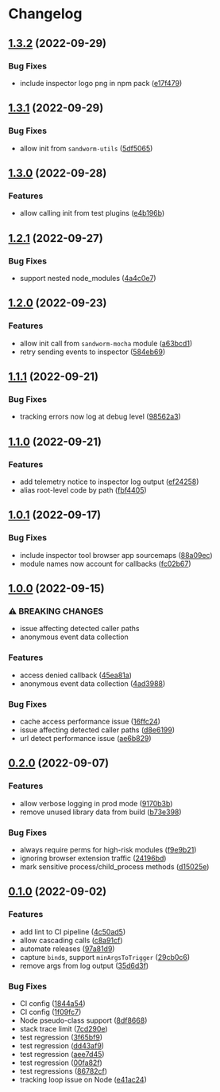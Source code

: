 # Changelog

## [1.3.2](https://github.com/sandworm-hq/sandworm-js/compare/sandworm-v1.3.1...sandworm-v1.3.2) (2022-09-29)


### Bug Fixes

* include inspector logo png in npm pack ([e17f479](https://github.com/sandworm-hq/sandworm-js/commit/e17f479a0b796839ca61ed9fdd5588224d4eafee))

## [1.3.1](https://github.com/sandworm-hq/sandworm-js/compare/sandworm-v1.3.0...sandworm-v1.3.1) (2022-09-29)


### Bug Fixes

* allow init from `sandworm-utils` ([5df5065](https://github.com/sandworm-hq/sandworm-js/commit/5df5065cc5466e36d48d57cb6b16dc83e2751197))

## [1.3.0](https://github.com/sandworm-hq/sandworm-js/compare/sandworm-v1.2.1...sandworm-v1.3.0) (2022-09-28)


### Features

* allow calling init from test plugins ([e4b196b](https://github.com/sandworm-hq/sandworm-js/commit/e4b196b1bea4a43410e1b49f46bb0f344d479422))

## [1.2.1](https://github.com/sandworm-hq/sandworm-js/compare/sandworm-v1.2.0...sandworm-v1.2.1) (2022-09-27)


### Bug Fixes

* support nested node_modules ([4a4c0e7](https://github.com/sandworm-hq/sandworm-js/commit/4a4c0e7ef6cdf24ed21464a58f7b876133e68110))

## [1.2.0](https://github.com/sandworm-hq/sandworm-js/compare/sandworm-v1.1.1...sandworm-v1.2.0) (2022-09-23)


### Features

* allow init call from `sandworm-mocha` module ([a63bcd1](https://github.com/sandworm-hq/sandworm-js/commit/a63bcd1f43078e51ffe76d9d4ae555d13c924237))
* retry sending events to inspector ([584eb69](https://github.com/sandworm-hq/sandworm-js/commit/584eb697bd113f40bf7433eca1ab21e79083ebe3))

## [1.1.1](https://github.com/sandworm-hq/sandworm-js/compare/sandworm-v1.1.0...sandworm-v1.1.1) (2022-09-21)


### Bug Fixes

* tracking errors now log at debug level ([98562a3](https://github.com/sandworm-hq/sandworm-js/commit/98562a35c8e0ff69df18fa1503333711fec42d00))

## [1.1.0](https://github.com/sandworm-hq/sandworm-js/compare/sandworm-v1.0.1...sandworm-v1.1.0) (2022-09-21)


### Features

* add telemetry notice to inspector log output ([ef24258](https://github.com/sandworm-hq/sandworm-js/commit/ef24258639649aef084db179d140cc228d30ab70))
* alias root-level code by path ([fbf4405](https://github.com/sandworm-hq/sandworm-js/commit/fbf4405004481a9d643fb6d1389493948d421011))

## [1.0.1](https://github.com/sandworm-hq/sandworm-js/compare/sandworm-v1.0.0...sandworm-v1.0.1) (2022-09-17)


### Bug Fixes

* include inspector tool browser app sourcemaps ([88a09ec](https://github.com/sandworm-hq/sandworm-js/commit/88a09ec3fa9b3d959a4185e5d01bb9f248d6e184))
* module names now account for callbacks ([fc02b67](https://github.com/sandworm-hq/sandworm-js/commit/fc02b67dadb7915869de2c9994fbd84689cf0b8e))

## [1.0.0](https://github.com/sandworm-hq/sandworm-js/compare/sandworm-v0.2.0...sandworm-v1.0.0) (2022-09-15)


### ⚠ BREAKING CHANGES

* issue affecting detected caller paths
* anonymous event data collection

### Features

* access denied callback ([45ea81a](https://github.com/sandworm-hq/sandworm-js/commit/45ea81ab652fe2bc28d2905cf575e8e993505bc0))
* anonymous event data collection ([4ad3988](https://github.com/sandworm-hq/sandworm-js/commit/4ad3988e64890c87131fdb811e53838e507425d0))


### Bug Fixes

* cache access performance issue ([16ffc24](https://github.com/sandworm-hq/sandworm-js/commit/16ffc242f5aa860c158ea800eeb6c3cd7da3471a))
* issue affecting detected caller paths ([d8e6199](https://github.com/sandworm-hq/sandworm-js/commit/d8e61997928e3cd52a6c0207eb8ea73b9e675ebe))
* url detect performance issue ([ae6b829](https://github.com/sandworm-hq/sandworm-js/commit/ae6b829842b852645e389efac3647763c59fbfd3))

## [0.2.0](https://github.com/sandworm-hq/sandworm-js/compare/sandworm-v0.1.0...sandworm-v0.2.0) (2022-09-07)


### Features

* allow verbose logging in prod mode ([9170b3b](https://github.com/sandworm-hq/sandworm-js/commit/9170b3b843f63e05ed192fa4ebb00e7738a39999))
* remove unused library data from build ([b73e398](https://github.com/sandworm-hq/sandworm-js/commit/b73e39814cb39178028c692a1a1a23c5b2548522))


### Bug Fixes

* always require perms for high-risk modules ([f9e9b21](https://github.com/sandworm-hq/sandworm-js/commit/f9e9b213be5a92958eb26a2117c2406dfdd1f981))
* ignoring browser extension traffic ([24196bd](https://github.com/sandworm-hq/sandworm-js/commit/24196bd74d6a6b930f164aa2c41eae32751023bb))
* mark sensitive process/child_process methods ([d15025e](https://github.com/sandworm-hq/sandworm-js/commit/d15025e2b2b348f62e10ccc7b3b2e37d618e670d))

## [0.1.0](https://github.com/sandworm-hq/sandworm-js/compare/sandworm-v0.0.1...sandworm-v0.1.0) (2022-09-02)


### Features

* add lint to CI pipeline ([4c50ad5](https://github.com/sandworm-hq/sandworm-js/commit/4c50ad5c40550d3305ce3656c7f00b05f5d79756))
* allow cascading calls ([c8a91cf](https://github.com/sandworm-hq/sandworm-js/commit/c8a91cfa1d640a7124a92f7f300bd08e27f4061c))
* automate releases ([97a81d9](https://github.com/sandworm-hq/sandworm-js/commit/97a81d9e21f5fbd5a23f3a92d8397c7d47d079b7))
* capture `bind`s, support `minArgsToTrigger` ([29cb0c6](https://github.com/sandworm-hq/sandworm-js/commit/29cb0c6b106b898a012948f0d1a8c7c26595011f))
* remove args from log output ([35d6d3f](https://github.com/sandworm-hq/sandworm-js/commit/35d6d3f7f95627b8b8548a3d4740ea02d638b1e3))


### Bug Fixes

* CI config ([1844a54](https://github.com/sandworm-hq/sandworm-js/commit/1844a5433f555721662f62f8f013fdcef6c7ac39))
* CI config ([1f09fc7](https://github.com/sandworm-hq/sandworm-js/commit/1f09fc79c901e3fcadaa10ab72e3d55e90435417))
* Node pseudo-class support ([8df8668](https://github.com/sandworm-hq/sandworm-js/commit/8df86684e890013db39467fccd4950a3680b89e2))
* stack trace limit ([7cd290e](https://github.com/sandworm-hq/sandworm-js/commit/7cd290e794b7336fd575e156729b1fa800776b04))
* test regression ([3f65bf9](https://github.com/sandworm-hq/sandworm-js/commit/3f65bf9dbf12b1204f0df62247ed31ad48d68683))
* test regression ([dd43af9](https://github.com/sandworm-hq/sandworm-js/commit/dd43af99b37b3233c3afcfe7ad6ad7e514d00b50))
* test regression ([aee7d45](https://github.com/sandworm-hq/sandworm-js/commit/aee7d45ef597c0124559790dd5f2509e40117e4b))
* test regression ([00fa82f](https://github.com/sandworm-hq/sandworm-js/commit/00fa82f4cb5df666d54062e7351b6eec96e33324))
* test regressions ([86782cf](https://github.com/sandworm-hq/sandworm-js/commit/86782cf3afbd977dee64d66650893d9cba819621))
* tracking loop issue on Node ([e41ac24](https://github.com/sandworm-hq/sandworm-js/commit/e41ac2414de643376634836c19f4ba7b4d44a96f))
